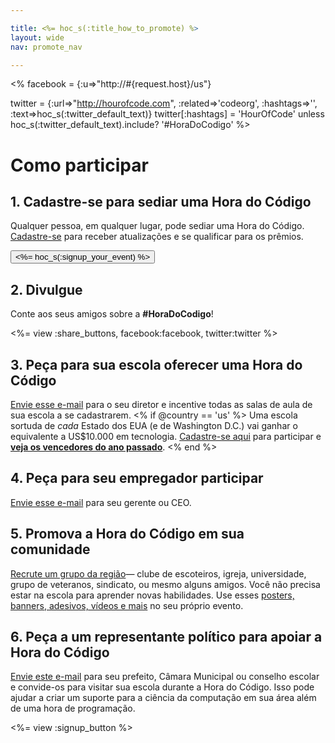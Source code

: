```yaml
---

title: <%= hoc_s(:title_how_to_promote) %>
layout: wide
nav: promote_nav

---
```


<% facebook = {:u=>"http://#{request.host}/us"}

twitter = {:url=>"http://hourofcode.com", :related=>'codeorg', :hashtags=>'', :text=>hoc_s(:twitter_default_text)}
twitter[:hashtags] = 'HourOfCode' unless hoc_s(:twitter_default_text).include? '#HoraDoCodigo' %>

# Como participar

## 1. Cadastre-se para sediar uma Hora do Código

Qualquer pessoa, em qualquer lugar, pode sediar uma Hora do Código. [Cadastre-se](<%= resolve_url('/') %>) para receber atualizações e se qualificar para os prêmios.   


[<button><%= hoc_s(:signup_your_event) %></button>](<%= resolve_url('/') %>)

## 2. Divulgue

Conte aos seus amigos sobre a **#HoraDoCodigo**!

<%= view :share_buttons, facebook:facebook, twitter:twitter %>

## 3. Peça para sua escola oferecer uma Hora do Código

[Envie esse e-mail](<%= resolve_url('/resources/promote#sample-emails') %>) para o seu diretor e incentive todas as salas de aula de sua escola a se cadastrarem. <% if @country == 'us' %> Uma escola sortuda de *cada* Estado dos EUA (e de Washington D.C.) vai ganhar o equivalente a US$10.000 em tecnologia. [Cadastre-se aqui](<%= resolve_url('/prizes/hardware-signup') %>) para participar e [**veja os vencedores do ano passado**](http://codeorg.tumblr.com/post/104109522378/prize-winners). <% end %>

## 4. Peça para seu empregador participar

[Envie esse e-mail](<%= resolve_url('/resources/promote#sample-emails') %>) para seu gerente ou CEO.

## 5. Promova a Hora do Código em sua comunidade

[Recrute um grupo da região](<%= resolve_url('/resources/promote#sample-emails') %>)— clube de escoteiros, igreja, universidade, grupo de veteranos, sindicato, ou mesmo alguns amigos. Você não precisa estar na escola para aprender novas habilidades. Use esses [posters, banners, adesivos, vídeos e mais](<%= resolve_url('/resources/promote') %>) no seu próprio evento.

## 6. Peça a um representante político para apoiar a Hora do Código

[Envie este e-mail](<%= resolve_url('/resources/promote#sample-emails') %>) para seu prefeito, Câmara Municipal ou conselho escolar e convide-os para visitar sua escola durante a Hora do Código. Isso pode ajudar a criar um suporte para a ciência da computação em sua área além de uma hora de programação.

<%= view :signup_button %>